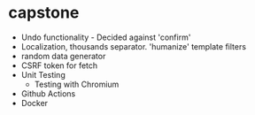 # capstone


- Undo functionality - Decided against 'confirm'
- Localization, thousands separator. 'humanize' template filters
- random data generator
- CSRF token for fetch
- Unit Testing
  - Testing with Chromium
- Github Actions
- Docker
